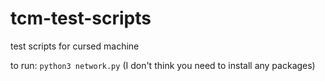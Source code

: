 # tcm-test-scripts
test scripts for cursed machine

to run: `python3 network.py` (I don't think you need to install any packages)
